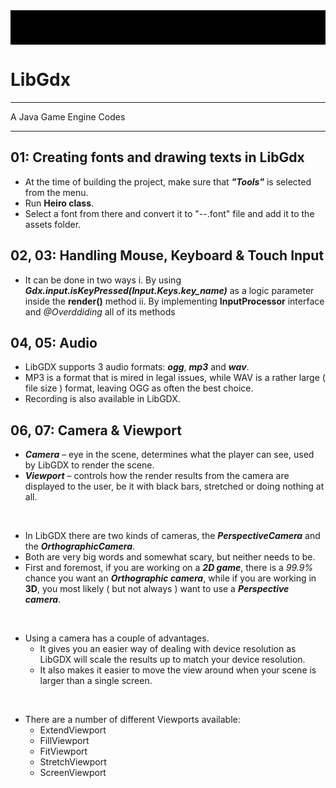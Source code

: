 <div style = "font-family : Kristen ITC; background : black;">
	<marquee>
		<font size = "24" color = "white">
			" Welcome To "
			<mark> Arif </mark>
			"'s Blog "
		</font>
	</marquee>
	</div>
	

# LibGdx

---

A Java Game Engine Codes

---


## 01: Creating fonts and drawing texts in LibGdx

- At the time of building the project, make sure that ___"Tools"___ is selected from the menu.
- Run __Heiro class__.
- Select a font from there and convert it to "--.font" file and add it to the assets folder.



## 02, 03: Handling Mouse, Keyboard & Touch Input

- It can be done in two ways
	i. By using ___Gdx.input.isKeyPressed(Input.Keys.key_name)___ as a logic parameter inside the __render()__ method
	ii. By implementing __InputProcessor__ interface and _@Overddiding_ all of its methods


## 04, 05: Audio

- LibGDX supports 3 audio formats: ___ogg___, _**mp3**_ and **_wav_**.
- MP3 is a format that is mired in legal issues, while WAV is a rather large ( file size ) format, leaving OGG as often the best choice.
- Recording is also available in LibGDX.

## 06, 07: Camera & Viewport

* ___Camera___ – eye in the scene, determines what the player can see, used by LibGDX to render the scene.
* ___Viewport___ – controls how the render results from the camera are displayed to the user, be it with black bars, stretched or doing nothing at all.

<br>

- In LibGDX there are two kinds of cameras, the ___PerspectiveCamera___ and the ___OrthographicCamera___.
- Both are very big words and somewhat scary, but neither needs to be.
- First and foremost, if you are working on a ___2D game___, there is a _99.9%_ chance you want an ___Orthographic camera___, while if you are working in __3D__, you most likely ( but not always ) want to use a ___Perspective camera___.

<br>

- Using a camera has a couple of advantages.
	- It gives you an easier way of dealing with device resolution as LibGDX will scale the results up to match your device resolution.
	- It also makes it easier to move the view around when your scene is larger than a single screen.

<br>

- There are a number of different Viewports available:
	- ExtendViewport 
	- FillViewport 
	- FitViewport
	- StretchViewport
	- ScreenViewport












